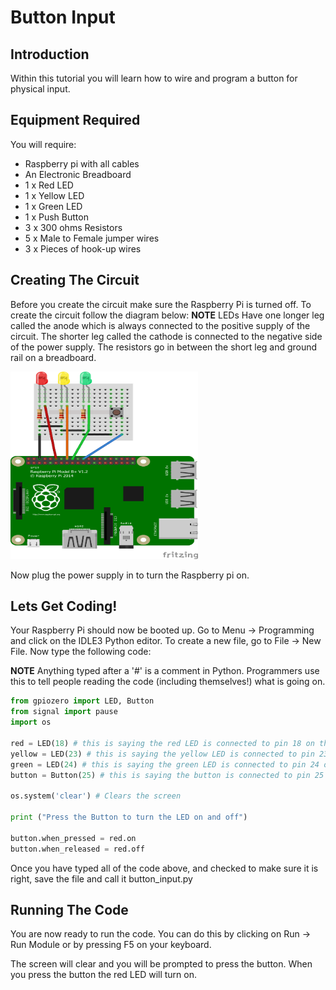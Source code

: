 # Button Input

## Introduction
Within this tutorial you will learn how to wire and program a button for physical input.

## Equipment Required
You will require:
* Raspberry pi with all cables
* An Electronic Breadboard
* 1 x Red LED
* 1 x Yellow LED
* 1 x Green LED
* 1 x Push Button
* 3 x 300 ohms Resistors
* 5 x Male to Female jumper wires
* 3 x Pieces of hook-up wires

## Creating The Circuit
Before you create the circuit make sure the Raspberry Pi is turned off.
To create the circuit follow the diagram below:
**NOTE** LEDs Have one longer leg called the anode which is always connected to the positive supply of the circuit. The shorter leg called the cathode is connected to the negative side of the power supply. The resistors go in between the short leg and ground rail on a breadboard.

<img src = "Images/Button.png" width = "300px" height = "300px" />

Now plug the power supply in to turn the Raspberry pi on.

## Lets Get Coding!
Your Raspberry Pi should now be booted up. Go to Menu -> Programming and click on the IDLE3 Python editor. To create a new file, go to File -> New File. Now type the following code:

**NOTE** Anything typed after a '#' is a comment in Python. Programmers use this to tell people reading the code (including themselves!) what is going on.

```python
from gpiozero import LED, Button
from signal import pause
import os

red = LED(18) # this is saying the red LED is connected to pin 18 on the raspberry pi
yellow = LED(23) # this is saying the yellow LED is connected to pin 23 on the raspberry pi
green = LED(24) # this is saying the green LED is connected to pin 24 on the raspberry pi
button = Button(25) # this is saying the button is connected to pin 25 on the raspberry pi

os.system('clear') # Clears the screen

print ("Press the Button to turn the LED on and off")

button.when_pressed = red.on
button.when_released = red.off
```

Once you have typed all of the code above, and checked to make sure it is right, save the file and call it button_input.py

## Running The Code
You are now ready to run the code. You can do this by clicking on Run -> Run Module or by pressing F5 on your keyboard.

The screen will clear and you will be prompted to press the button. When you press the button the red LED will turn on.
